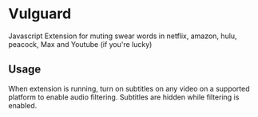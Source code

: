 # Vulguard
Javascript Extension for muting swear words in netflix, amazon, hulu, peacock, Max and Youtube (if you're lucky)

## Usage
When extension is running, turn on subtitles on any video on a supported platform to enable audio filtering. Subtitles are hidden while filtering is enabled.
